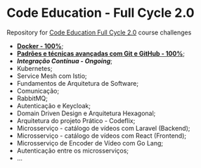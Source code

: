 # Code Education - Full Cycle 2.0
Repository for [Code Education Full Cycle 2.0](https://portal.code.education/lms/#/) course challenges

* **[Docker - 100%](https://github.com/JuniorGunner/code_education/tree/main/Docker)**;
* **[Padrões e técnicas avançadas com Git e GitHub - 100%](https://github.com/JuniorGunner/code_education/tree/main/Git)**;
* ***Integração Contínua - Ongoing***;
* Kubernetes;
* Service Mesh com Istio;
* Fundamentos de Arquitetura de Software;
* Comunicação;
* RabbitMQ;
* Autenticação e Keycloak;
* Domain Driven Design e Arquitetura Hexagonal;
* Arquitetura do projeto Prático - Codeflix;
* Microsserviço - catálogo de vídeos com Laravel (Backend);
* Microsserviço - catálogo de vídeos com React (Frontend);
* Microsserviço de Encoder de Vídeo com Go Lang;
* Autenticação entre os microsserviços;
* ...
